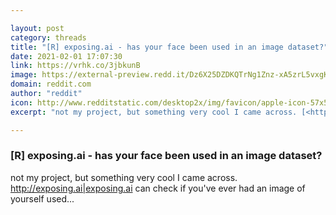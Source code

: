 ```yaml
---

layout: post
category: threads
title: "[R] exposing.ai - has your face been used in an image dataset?"
date: 2021-02-01 17:07:30
link: https://vrhk.co/3jbkunB
image: https://external-preview.redd.it/Dz6X25DZDKQTrNg1Znz-xA5zrL5vxgKqvc_VmXUi0eU.jpg?width=640&height=335.078534031&auto=webp&crop=640:335.078534031,smart&s=b99ad5282b32109df4fd4a22f8ec789da38ae5d6
domain: reddit.com
author: "reddit"
icon: http://www.redditstatic.com/desktop2x/img/favicon/apple-icon-57x57.png
excerpt: "not my project, but something very cool I came across. [<http://exposing.ai|exposing.ai>](<https://exposing.ai/>) can check if you've ever had an image of yourself used..."

---
```


### [R] exposing.ai - has your face been used in an image dataset?

not my project, but something very cool I came across. [<http://exposing.ai|exposing.ai>](<https://exposing.ai/>) can check if you've ever had an image of yourself used...